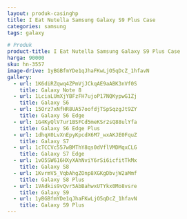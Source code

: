 ```yaml
---
layout: produk-casinghp
title: I Eat Nutella Samsung Galaxy S9 Plus Case
categories: samsung
tags: galaxy

# Produk
product-title: I Eat Nutella Samsung Galaxy S9 Plus Case
harga: 90000
sku: hn-3557
image-drive: 1yBGBfmYDe1qJhaFKwLjO5qDcZ_1hfavN
gallery:
  - url: 1K6diRZqwq4ZPmVjJCkqAE9aABK3nVf0S
    title: Galaxy Note 8
  - url: 1LciaLUmXjYBFzFH7ujoP17NQKypwG1Zj
    title: Galaxy S6
  - url: 15Orz7xNfHR8UA57oofdjTSpSqzgJt9ZY
    title: Galaxy S6 Edge
  - url: 1G4KyQlV7ur1BSFCd5meKSr2sQ88ulYfa
    title: Galaxy S6 Edge Plus
  - url: 1dhqX0LvXnEpyKpcdX6M7_wxAKJE0FquZ
    title: Galaxy S7
  - url: 1cTCCVc557wBMThY8qs0dVflVMDMqxCLG
    title: Galaxy S7 Edge
  - url: 1vO5SW616HXyXAhNviY6rSi6icfitTkMx
    title: Galaxy S8
  - url: 1KvrmV5_VqbAhgZOnp8XGKgDbvjW2aMmf
    title: Galaxy S8 Plus
  - url: 1VAdkis9vQvr5AbBahwxUTYkx0Mo8vsre
    title: Galaxy S9
  - url: 1yBGBfmYDe1qJhaFKwLjO5qDcZ_1hfavN
    title: Galaxy S9 Plus
---
```


